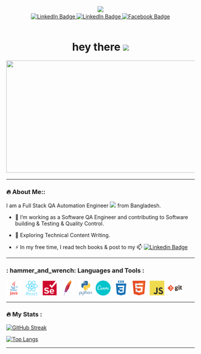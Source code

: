 <div id="header" align="center">
  <img src="https://media.giphy.com/media/M9gbBd9nbDrOTu1Mqx/giphy.gif" width="100"/>
  <div id="badges">
    <a href="https://www.linkedin.com/in/m-ehatesham-ul-islam/">
      <img src="https://img.shields.io/badge/LinkedIn-blue?style=for-the-badge&logo=linkedin&logoColor=white" alt="LinkedIn Badge"/>
    </a>

<a href="https://sites.google.com/view/mehateshamulislam/about">
      <img src="https://img.shields.io/badge/WEBSITE-green?style=for-the-badge&logo=html5&logoColor=white" alt="LinkedIn Badge"/>
    </a>

<a href="https://github.com/shikdershondhi">
      <img src="https://img.shields.io/badge/GITHUB-gray?style=for-the-badge&logo=github&logoColor=white" alt="Facebook Badge"/>
    </a>

  </div>
  <img src="https://komarev.com/ghpvc/?username=shikdershondhi&style=flat-square&color=blueviolet" alt=""/>
  <h1>
    hey there
    <img src="https://media.giphy.com/media/hvRJCLFzcasrR4ia7z/giphy.gif" width="30px"/>
  </h1>
</div>
<div align="center">
  <img src="https://media.giphy.com/media/dWesBcTLavkZuG35MI/giphy.gif" width="600" height="300"/>
</div>

---

### :fire: About Me::
I am a Full Stack QA Automation Engineer <img src="https://media.giphy.com/media/WUlplcMpOCEmTGBtBW/giphy.gif" width="30"> from Bangladesh.
- :telescope: I’m working as a Software QA Engineer and contributing to Software building & Testing & Quality Control.

- :seedling: Exploring Technical Content Writing.

- :zap: In my free time, I read tech books & post to my :mailbox: [![Linkedin Badge](https://img.shields.io/badge/-ehatesham-blue?style=flat&logo=Linkedin&logoColor=white)](https://www.linkedin.com/in/m-ehatesham-ul-islam/)

---

### : hammer_and_wrench: Languages and Tools :
<div>
  <img src="https://github.com/devicons/devicon/blob/master/icons/java/java-original-wordmark.svg" title="Java" alt="Java" width="40" height="40"/>&nbsp;
  <img src="https://github.com/devicons/devicon/blob/master/icons/react/react-original-wordmark.svg" title="React" alt="React" width="40" height="40"/>&nbsp;
  <img src="https://github.com/devicons/devicon/blob/master/icons/selenium/selenium-original.svg" title="Selenium" alt="Selenium" width="40" height="40"/>&nbsp;
  <img src="https://github.com/devicons/devicon/blob/master/icons/apache/apache-original.svg" title="Apache" alt="Apache Jmeter" width="40" height="40"/>&nbsp;
  <img src="https://github.com/devicons/devicon/blob/master/icons/python/python-original-wordmark.svg" title="Python" alt="Python" width="40" height="40"/>&nbsp;
  <img src="https://github.com/devicons/devicon/blob/master/icons/canva/canva-original.svg" title="Canva" alt="Canva " width="40" height="40"/>&nbsp;
  <img src="https://github.com/devicons/devicon/blob/master/icons/css3/css3-plain-wordmark.svg"  title="CSS3" alt="CSS" width="40" height="40"/>&nbsp;
  <img src="https://github.com/devicons/devicon/blob/master/icons/html5/html5-original.svg" title="HTML5" alt="HTML" width="40" height="40"/>&nbsp;
  <img src="https://github.com/devicons/devicon/blob/master/icons/javascript/javascript-original.svg" title="JavaScript" alt="JavaScript" width="40" height="40"/>&nbsp;
  <img src="https://github.com/devicons/devicon/blob/master/icons/git/git-original-wordmark.svg" title="Git" **alt="Git" width="40" height="40"/>
</div>

---

### :fire: My Stats :
[![GitHub Streak](http://github-readme-streak-stats.herokuapp.com?user=shikdershondhi&theme=dark&background=000000)](https://git.io/streak-stats)

[![Top Langs](https://github-readme-stats.vercel.app/api/top-langs/?username=shikdershondhi&layout=compact&theme=vision-friendly-dark)](https://github.com/anuraghazra/github-readme-stats)

---
